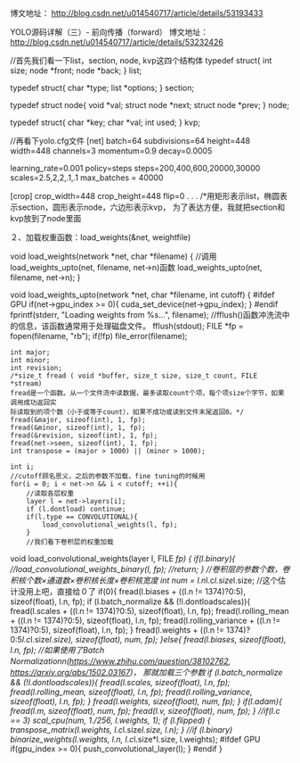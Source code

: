 博文地址：
http://blog.csdn.net/u014540717/article/details/53193433

YOLO源码详解（三）- 前向传播（forward）
博文地址：
http://blog.csdn.net/u014540717/article/details/53232426

//首先我们看一下list，section, node, kvp这四个结构体
typedef struct{
    int size;
    node *front;
    node *back;
} list;

typedef struct{
    char *type;
    list *options;
} section;

typedef struct node{
    void *val;
    struct node *next;
    struct node *prev;
} node;

typedef struct{
    char *key;
    char *val;
    int used;
} kvp;

//再看下yolo.cfg文件
[net]
batch=64
subdivisions=64
height=448
width=448
channels=3
momentum=0.9
decay=0.0005

learning_rate=0.001
policy=steps
steps=200,400,600,20000,30000
scales=2.5,2,2,.1,.1
max_batches = 40000

[crop]
crop_width=448
crop_height=448
flip=0
.
.
.
/*用矩形表示list，椭圆表示section，圆形表示node，六边形表示kvp，
为了表达方便，我就把section和kvp放到了node里面


２、加载权重函数：load_weights(&net, weightfile)

void load_weights(network *net, char *filename)
{
    //调用load_weights_upto(net, filename, net->n)函数
    load_weights_upto(net, filename, net->n);
}

void load_weights_upto(network *net, char *filename, int cutoff)
{
#ifdef GPU
    if(net->gpu_index >= 0){
        cuda_set_device(net->gpu_index);
    }
#endif
    fprintf(stderr, "Loading weights from %s...", filename);
    //fflush()函数冲洗流中的信息，该函数通常用于处理磁盘文件。
    fflush(stdout);
    FILE *fp = fopen(filename, "rb");
    if(!fp) file_error(filename);

    int major;
    int minor;
    int revision;
    /*size_t fread ( void *buffer, size_t size, size_t count, FILE *stream)
    fread是一个函数。从一个文件流中读数据，最多读取count个项，每个项size个字节，如果调用成功返回实
    际读取到的项个数（小于或等于count），如果不成功或读到文件末尾返回0。*/
    fread(&major, sizeof(int), 1, fp);
    fread(&minor, sizeof(int), 1, fp);
    fread(&revision, sizeof(int), 1, fp);
    fread(net->seen, sizeof(int), 1, fp);
    int transpose = (major > 1000) || (minor > 1000);

    int i;
    //cutoff顾名思义，之后的参数不加载，fine tuning的时候用
    for(i = 0; i < net->n && i < cutoff; ++i){
        //读取各层权重
        layer l = net->layers[i];
        if (l.dontload) continue;
        if(l.type == CONVOLUTIONAL){
            load_convolutional_weights(l, fp);
        }
        //我们看下卷积层的权重加载
		
void load_convolutional_weights(layer l, FILE *fp)
{
    if(l.binary){
        //load_convolutional_weights_binary(l, fp);
        //return;
    }
    //卷积层的参数个数，卷积核个数×通道数×卷积核长度×卷积核宽度
    int num = l.n*l.c*l.size*l.size;
    //这个估计没用上吧，直接给０了
    if(0){
        fread(l.biases + ((l.n != 1374)?0:5), sizeof(float), l.n, fp);
        if (l.batch_normalize && (!l.dontloadscales)){
            fread(l.scales + ((l.n != 1374)?0:5), sizeof(float), l.n, fp);
            fread(l.rolling_mean + ((l.n != 1374)?0:5), sizeof(float), l.n, fp);
            fread(l.rolling_variance + ((l.n != 1374)?0:5), sizeof(float), l.n, fp);
        }
        fread(l.weights + ((l.n != 1374)?0:5*l.c*l.size*l.size), sizeof(float), num, fp);
    }else{
        fread(l.biases, sizeof(float), l.n, fp);
        //如果使用了Batch Normalizationn(https://www.zhihu.com/question/38102762,
                                    　　https://arxiv.org/abs/1502.03167)，
        那就加载三个参数
        if (l.batch_normalize && (!l.dontloadscales)){
            fread(l.scales, sizeof(float), l.n, fp);
            fread(l.rolling_mean, sizeof(float), l.n, fp);
            fread(l.rolling_variance, sizeof(float), l.n, fp);
        }
        fread(l.weights, sizeof(float), num, fp);
    }
    if(l.adam){
        fread(l.m, sizeof(float), num, fp);
        fread(l.v, sizeof(float), num, fp);
    }
    //if(l.c == 3) scal_cpu(num, 1./256, l.weights, 1);
    if (l.flipped) {
        transpose_matrix(l.weights, l.c*l.size*l.size, l.n);
    }
    //if (l.binary) binarize_weights(l.weights, l.n, l.c*l.size*l.size, l.weights);
#ifdef GPU
    if(gpu_index >= 0){
        push_convolutional_layer(l);
    }
#endif
}		
		
